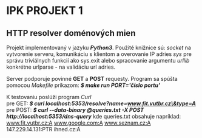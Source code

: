 # **IPK PROJEKT 1**

## HTTP resolver doménových mien

Projekt implementovaný v jazyku **_Python3_**.
Použité knižnice sú:
_socket_ na vytvorenie serveru, komunikáciu s klientom a overovanie IP adries
_sys_ pre správu triviálnych funkcií ako sys.exit alebo spracovanie argumentu
_urllib_ konkrétne urlparse - na validáciu url adries.

Server podporuje povinné **GET** a **POST** requesty.
Program sa spúšta pomocou _Makefile_ príkazom:
**_$ make run PORT='číslo portu'_** 

K testovaniu poslúži program _Curl_  
pre GET: **_$ curl localhost:5353/resolve?name=www.fit.vutbr.cz\&type=A_**
pre POST: **_$ curl --data-binary @queries.txt -X POST http://localhost:5353/dns-query_**
kde queries.txt obsahuje napríklad: 
www.fit.vutbr.cz:A
www.google.com:A
www.seznam.cz:A
147.229.14.131:PTR
ihned.cz:A
